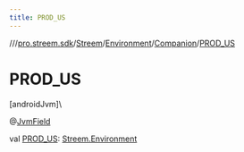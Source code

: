 ```yaml
---
title: PROD_US
---
```

//[<root>](../../../../../index.html)/[pro.streem.sdk](../../../index.html)/[Streem](../../index.html)/[Environment](../index.html)/[Companion](index.html)/[PROD_US](-p-r-o-d_-u-s.html)



# PROD_US



[androidJvm]\




@[JvmField](https://kotlinlang.org/api/latest/jvm/stdlib/kotlin.jvm/-jvm-field/index.html)



val [PROD_US](-p-r-o-d_-u-s.html): [Streem.Environment](../index.html)




